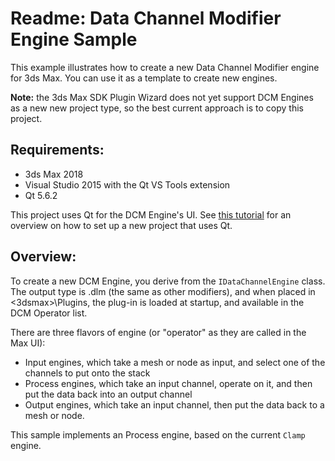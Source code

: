 # Readme: Data Channel Modifier Engine Sample

This example illustrates how to create a new Data Channel Modifier engine for 3ds Max.
You can use it as a template to create new engines.  

**Note:** the 3ds Max SDK Plugin Wizard does not yet support DCM Engines as a new new project type,
so the best current approach is to copy this project.

## Requirements:

* 3ds Max 2018
* Visual Studio 2015 with the Qt VS Tools extension
* Qt 5.6.2

This project uses Qt for the DCM Engine's UI.  See [this tutorial](http://area.autodesk.com/learning/series/undefined/setting-up-a-3ds-max-2018-plug-in-project-to-use-qt) 
for an overview on how to set up a new project that uses Qt.

## Overview:

To create a new DCM Engine, you derive from the `IDataChannelEngine` class.  The output type is .dlm (the
same as other modifiers), and when placed in <3dsmax>\Plugins\, the plug-in is loaded at startup, and available in the 
DCM Operator list.

There are three flavors of engine (or "operator" as they are called in the Max UI):
* Input engines, which take a mesh or node as input, and select one of the channels to put onto the stack
* Process engines, which take an input channel, operate on it, and then put the data back into an output channel
* Output engines, which take an input channel, then put the data back to a mesh or node.

This sample implements an Process engine, based on the current `Clamp` engine.
